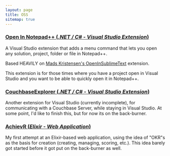 ```yaml
---
layout: page
title: OSS
sitemap: true
---
```


### [Open In Notepad++ (_.NET / C# - Visual Studio Extension_)](https://github.com/CalvinAllen/OpenInNotepadPlusPlus)
A Visual Studio extension that adds a menu command that lets you open any solution, project, folder or file in Notepad++.

Based HEAVILY on [Mads Kristensen's OpenInSublimeText](https://github.com/madskristensen/OpenInSublimeText) extension.

This extension is for those times where you have a project open in Visual Studio and you want to be able to quickly open it in Notepad++.

### [CouchbaseExplorer (_.NET / C# - Visual Studio Extension_)](https://github.com/CalvinAllen/couchbase-explorer)
Another extension for Visual Studio (currently incomplete), for communicating with a Couchbase Server, while staying in Visual Studio.  At some point, I'd like to finish this, but for now its on the back-burner.

### [AchievR (_Elixir - Web Application_)](https://github.com/CalvinAllen/achievr)
My first attempt at an Elixir-based web application, using the idea of "OKR"s as the basis for creation (creating, managing, scoring, etc.).  This idea barely got started before it got put on the back-burner as well.